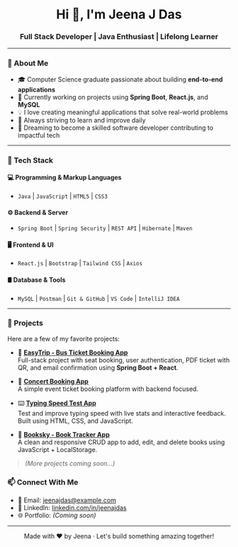 <h1 align="center">Hi 👋, I'm Jeena J Das</h1>
<h3 align="center">Full Stack Developer | Java Enthusiast | Lifelong Learner</h3>

---

### 🌱 About Me

- 🎓 Computer Science graduate passionate about building **end-to-end applications**
- 🔭 Currently working on projects using **Spring Boot**, **React.js**, and **MySQL**
- 💡 I love creating meaningful applications that solve real-world problems
- 🧠 Always striving to learn and improve daily
- 🚀 Dreaming to become a skilled software developer contributing to impactful tech

---
### 🔧 Tech Stack

#### 💻 Programming & Markup Languages
- `Java` | `JavaScript` | `HTML5` | `CSS3`

#### ⚙️ Backend & Server
- `Spring Boot` | `Spring Security` | `REST API` | `Hibernate` | `Maven`

#### 🖥️ Frontend & UI
- `React.js` | `Bootstrap` | `Tailwind CSS` | `Axios`

#### 🛢️ Database & Tools
- `MySQL` | `Postman` | `Git & GitHub` | `VS Code` | `IntelliJ IDEA`

---
### 🚀 Projects

Here are a few of my favorite projects:

- 🎫 [**EasyTrip - Bus Ticket Booking App**](https://github.com/jeenajdas/easytrip)  
  Full-stack project with seat booking, user authentication, PDF ticket with QR, and email confirmation using **Spring Boot + React**.

- 🎤 [**Concert Booking App**](https://github.com/jeenajdas/concert-booking)  
  A simple event ticket booking platform with backend focused.

- ⌨️ [**Typing Speed Test App**](https://github.com/jeenajdas/typing-speed-test)  
  Test and improve typing speed with live stats and interactive feedback. Built using HTML, CSS, and JavaScript.

- 📘 [**Booksky - Book Tracker App**](https://github.com/jeenajdas/booksky)  
  A clean and responsive CRUD app to add, edit, and delete books using JavaScript + LocalStorage.

> *(More projects coming soon...)*
### 📫 Connect With Me

- 📧 Email: [jeenajdas@example.com](mailto:jeenajdas@example.com)
- 🔗 LinkedIn: [linkedin.com/in/jeenajdas](https://linkedin.com/in/jeenajdas)
- 🌐 Portfolio: *(Coming soon)*

---
<p align="center">
  Made with ❤️ by Jeena · Let's build something amazing together!
</p>

<!--
**jeenajdas/jeenajdas** is a ✨ _special_ ✨ repository because its `README.md` (this file) appears on your GitHub profile.

Here are some ideas to get you started:

- 🔭 I’m currently working on ...
- 🌱 I’m currently learning ...
- 👯 I’m looking to collaborate on ...
- 🤔 I’m looking for help with ...
- 💬 Ask me about ...
- 📫 How to reach me: ...
- 😄 Pronouns: ...
- ⚡ Fun fact: ...
-->
